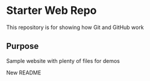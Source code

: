 # Starter Web Repo

This repository is for showing how Git and GitHub work

## Purpose

Sample website with plenty of files for demos

New README